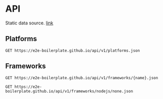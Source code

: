 # API
Static data source. [link](https://e2e-boilerplate.github.io/api/)

## Platforms

    GET https://e2e-boilerplate.github.io/api/v1/platforms.json
    
## Frameworks
    
    GET https://e2e-boilerplate.github.io/api/v1/frameworks/{name}.json
    
    GET https://e2e-boilerplate.github.io/api/v1/frameworks/nodejs/none.json
